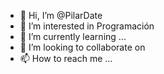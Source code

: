 - 👋 Hi, I’m @PilarDate
- 👀 I’m interested in Programación
- 🌱 I’m currently learning ...
- 💞️ I’m looking to collaborate on 
- 📫 How to reach me ...

<!---
PilarDate/PilarDate is a ✨ special ✨ repository because its `README.md` (this file) appears on your GitHub profile.
You can click the Preview link to take a look at your changes.
--->
